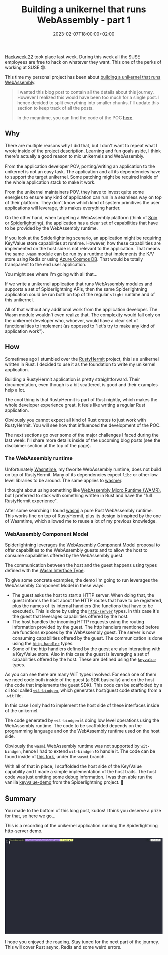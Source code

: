 ﻿---
layout: post
title: "Building a unikernel that runs WebAssembly - part 1"
date: 2023-02-07T18:00:00+02:00
comments: true
categories:
- Unikernel
- WebAssembly
- Rust
---

[Hackweek 22](https://hackweek.opensuse.org/) took place last week. During
this week all the SUSE employees are free to hack on whatever they want. This one of
the perks of working at SUSE 😎.

This time my personal project has been about
[building a unikernel that runs WebAssembly](https://hackweek.opensuse.org/22/projects/build-a-unikernel-that-runs-webassembly).

> I wanted this blog post to contain all the details about this journey. However
> I realized this would have been too much for a single post. I hence decided to
> split everything into smaller chunks.
> I'll update this section to keep track of all the posts.
>
> In the meantime, you can find the code of the POC [here](https://github.com/flavio/hermit-wasm).


## Why

There are multiple reasons why I did that, but I don't want to repeat what I
wrote inside of the [project description](https://hackweek.opensuse.org/22/projects/build-a-unikernel-that-runs-webassembly).
Learning and fun goals aside, I think there's actually a good reason to mix
unikernels and WebAssembly.

From the application developer POV, porting/writing an application to the
unikernel is not an easy task. The application and all its dependencies
have to support the target unikernel. Some patching might be required inside
of the whole application stack to make it work.

From the unikernel maintainers POV, they have to invest quite some energies
to ensure any kind of application can run in a seamless way on top of their
platform. They don't know which kind of system primitives the user applications
will leverage, this makes everything harder.

On the other hand, when targeting a WebAssembly platform (think of
[Spin](https://github.com/fermyon/spin)
or [Spiderlightning](https://github.com/deislabs/spiderlightning)), the
application has a clear set of capabilities that have to be provided by
the WebAssembly runtime.

If you look at the Spiderlightning scenario, an application might be requiring
Key/Value store capabilities at runtime. However, how these capabilities are
implemented on the host side is not relevant to the application. That means
the same `.wasm` module can be run by a runtime that implements the K/V store
using Redis or using [Azure Cosmos DB](https://azure.microsoft.com/en-us/products/cosmos-db/).
That would be totally transparent to the end user application.

You might see where I'm going with all that...

If we write a unikernel application that runs WebAssembly modules and supports a
set of Spiderlightning APIs, then the same Spiderlightning application could be
run both on top of the regular `slight` runtime and of this unikernel.

All of that without any additional work from the application developer. The Wasm
module wouldn't even realize that.
The complexity would fall only on the unikernel developer who, whoever, would
have a clear set of functionalities to implement (as opposed to "let's try to
make any kind of application work").

## How

Sometimes ago I stumbled over the [RustyHermit](https://github.com/hermitcore/rusty-hermit)
project, this is a unikernel written in Rust.
I decided to use it as the foundation to write my unikernel application.

Building a RustyHermit application is pretty straightforward. Their documentation,
even though is a bit scattered, is good and their examples help a lot.

The cool thing is that RustyHermit is part of Rust nightly, which makes the whole
developer experience great. It feels like writing a regular Rust application.

Obviously you cannot expect all kind of Rust crates to just work with RustyHermit.
You will see how that influenced the development of the POC.

The next sections go over some of the major challenges I faced during the last week.
I'll share more details inside of the upcoming blog posts (see the disclaimer
section at the top of the page).

### The WebAssembly runtime

Unfortunately [Wasmtime](https://wasmtime.dev/), my favorite WebAssembly runtime,
does not build on top of RustyHermit. Many of its dependencies expect `libc`
or other low level libraries to be around.
The same applies to [wasmer](https://github.com/wasmerio/wasmer).

I thought about using something like [WebAssembly Micro Runtime (WAMR)](https://github.com/bytecodealliance/wasm-micro-runtime),
but I preferred to stick with something written in Rust and have the
"full RustyHermit experience".

After some searching I found [wasmi](https://crates.io/crates/wasmi) a pure Rust
WebAssembly runtime. This works fine on top of RustyHermit, plus its design
is inspired by the one of Wasmtime, which allowed me to reuse a lot of my previous
knowledge.

### WebAssembly Component Model

Spiderlightning leverages the [WebAssembly Component Model](https://github.com/webassembly/component-model)
proposal to offer capabilities to the WebAssembly guests and
to allow the host to consume capabilities offered by the WebAssembly guest.

The communication between the host and the guest happens using types defined
with the [Wasm Interface Type](https://github.com/WebAssembly/component-model/blob/main/design/mvp/WIT.md).

To give some concrete examples, the demo I'm going to run leverages the
WebAssembly Component Model in these ways:

* The guest asks the host to start a HTTP server. When doing that, the guest
  informs the host about the HTTP routes that have to be registered, plus
  the names of its internal handlers (the functions that have to be executed).
  This is done by using the [`http-server`](https://github.com/deislabs/spiderlightning/blob/main/wit/http-server.wit)
  types. In this case it's the guest that leverages capabilities offered by the
  host.
* The host handles the incoming HTTP requests using the routing
  information provided by the guest. The http handlers mentioned before are
  functions exposes by the WebAssembly guest. The server is now consuming
  capabilities offered by the guest. The communication is done using the
  [`http-handler`](https://github.com/deislabs/spiderlightning/blob/main/wit/http-handler.wit)
  types.
* Some of the http handlers defined by the guest are also interacting with
  a Key/Value store. Also in this case the guest is leveraging a set of
  capabilities offered by the host. These are defined using the
  [`keyvalue`](https://github.com/deislabs/spiderlightning/blob/main/wit/keyvalue.wit)
  types.

As you can see there are many WIT types involved. For each one of them we
need code both inside of the guest (a SDK basically) and on the host (the
code that implements the guest SDK).
This code can be scaffolded by a cli tool called [`wit-bindgen`](https://github.com/bytecodealliance/wit-bindgen),
which generates host/guest code starting from a `.wit` file.

In this case I only had to implement the host side of these interfaces inside
of the unikernel.

The code generated by `wit-bindgen` is doing low level operations using the
WebAssembly runtime. The code to be scaffolded depends on the programming language
and on the WebAssembly runtime used on the host side.

Obviously the `wasmi` WebAssembly runtime was not supported by `wit-bindgen`,
hence I had to extend `wit-bindgen` to handle it. The code can be found inside of
[this fork](https://github.com/flavio/wit-bindgen/tree/wasmi), under the `wasmi`
branch.

With all of that in place, I scaffolded the host side of the Key/Value capability
and I made a simple implementation of the host traits. The host code was just
emitting some debug information.
I was then able run the vanilla [keyvalue-demo](https://github.com/deislabs/spiderlightning/tree/main/examples/keyvalue-demo)
from the Spiderlightning project. 🥳

## Summary

You made to the bottom of this long post, kudos! I think you deserve a prize for
that, so here we go...

This is a recording of the unikernel application running the Spiderlightning http-server
demo.

![A screencast of the unikernel application running the Spiderlightning http-server demo](/images/unikernel-webassembly/demo.gif "It's alive!")

I hope you enjoyed the reading.
Stay tuned for the next part of the journey. This will cover Rust async, Redis
and some weird errors.
